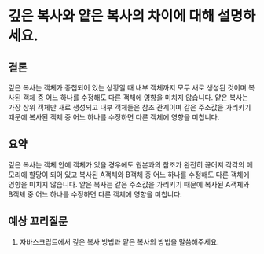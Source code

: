 # 깊은 복사와 얕은 복사의 차이에 대해 설명하세요.

## 결론
깊은 복사는 객체가 중첩되어 있는 상황일 때 내부 객체까지 모두 새로 생성된 것이며 복사된 객체 중 어느 하나를 수정해도 다른 객체에 영향을 미치지 않습니다.
얕은 복사는 가장 상위 객체만 새로 생성되고 내부 객체들은 참조 관계이며 같은 주소값을 가리키기 때문에 복사된 객체 중 어느 하나를 수정하면 다른 객체에 영향을 미칩니다.

## 요약
깊은 복사는 객체 안에 객체가 있을 경우에도 원본과의 참조가 완전히 끊어져 각각의 메모리에 할당이 되어 있고 복사된 A객체와 B객체 중 어느 하나를 수정해도 다른 객체에 영향을 미치지 않습니다.
얕은 복사는 같은 주소값을 가리키기 때문에 복사된 A객체와 B객체 중 어느 하나를 수정하면 다른 객체에 영향을 미칩니다.

## 예상 꼬리질문
1. 자바스크립트에서 깊은 복사 방법과 얕은 복사의 방법을 말씀해주세요.
